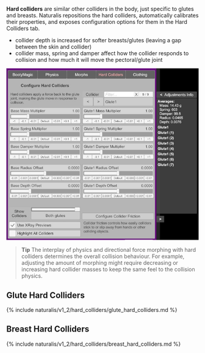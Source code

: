 **Hard colliders** are similar other colliders in the body, just specific to glutes and breasts. Naturalis repositions the hard colliders, automatically calibrates their properties, and exposes configuration options for them in the Hard Colliders tab.

- collider depth is increased for softer breasts/glutes (leaving a gap between the skin and collider)
- collider mass, spring and damper affect how the collider responds to collision and how much it will move the pectoral/glute joint

![1_2_hard_colliders_ui.jpg](/assets/screens/naturalis/1_2_hard_colliders_ui.jpg)

> **Tip**
> The interplay of physics and directional force morphing with hard colliders determines the overall collision behaviour. For example, adjusting the amount of morphing might require decreasing or increasing hard collider masses to keep the same feel to the collision physics.

## Glute Hard Colliders

{% include naturalis/v1_2/hard_colliders/glute_hard_colliders.md %}

## Breast Hard Colliders

{% include naturalis/v1_2/hard_colliders/breast_hard_colliders.md %}
